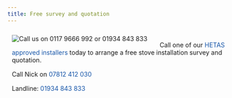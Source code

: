 ```yaml
---
title: Free survey and quotation
---
```


<div>
  <div style="padding: 10px">
    <div style="float: left; margin-right: 28px;">
      <img style="max-width: 100%; vertical-align: middle;" src="https://cdn.jsdelivr.net/gh/steventux/independent-stove-installations@1.1.0/public/images/telephone.jpg" alt="Call us on 0117 9666 992 or 01934 843 833">
    </div>
    <div class="page-body">
      <p style="margin-right: 0px; margin-bottom: 15px; margin-left: 0px; padding: 0px;">Call one of our&nbsp;<a style="color: #1756a9; text-decoration-line: none;" href="http://www.hetas.co.uk/consumers">HETAS approved installers</a>&nbsp;today to arrange a free stove installation survey and quotation.</p>
      <p style="margin-right: 0px; margin-bottom: 15px; margin-left: 0px; padding: 0px;">Call&nbsp;Nick on&nbsp;<a style="color: #1756a9; text-decoration-line: none;" href="tel:07812 412 030">07812 412 030</a></p>
      <p style="margin-right: 0px; margin-bottom: 15px; margin-left: 0px; padding: 0px;">Landline:&nbsp;<a style="color: #1756a9; text-decoration-line: none;" href="tel:01934 843 833">01934 843 833</a></p>
    </div>
  </div>
</div>
